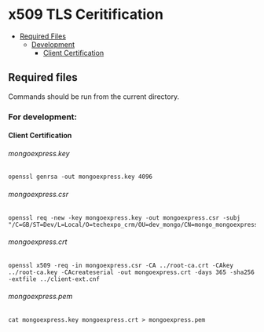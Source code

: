 # x509 TLS Ceritification

- [Required Files](#required-files)
  - [Development](#for-development)
    - [Client Certification](#client-certification)

## Required files

Commands should be run from the current directory.

### For development:

#### Client Certification

###### mongoexpress.key

```console
openssl genrsa -out mongoexpress.key 4096
```

###### mongoexpress.csr

```console
openssl req -new -key mongoexpress.key -out mongoexpress.csr -subj "/C=GB/ST=Dev/L=Local/O=techexpo_crm/OU=dev_mongo/CN=mongo_mongoexpress_client"
```

###### mongoexpress.crt

```console
openssl x509 -req -in mongoexpress.csr -CA ../root-ca.crt -CAkey ../root-ca.key -CAcreateserial -out mongoexpress.crt -days 365 -sha256 -extfile ../client-ext.cnf
```

###### mongoexpress.pem

```console
cat mongoexpress.key mongoexpress.crt > mongoexpress.pem
```
